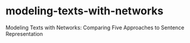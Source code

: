 # modeling-texts-with-networks
 Modeling Texts with Networks: Comparing Five Approaches to Sentence Representation
